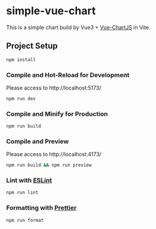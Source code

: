 # simple-vue-chart

This is a simple chart build by Vue3 + [Vue-ChartJS](https://vue-chartjs.org/) in Vite.

## Project Setup

```sh
npm install
```

### Compile and Hot-Reload for Development

Please access to http://localhost:5173/

```sh
npm run dev
```

### Compile and Minify for Production

```sh
npm run build
```

### Compile and Preview

Please access to http://localhost:4173/

```sh
npm run build && npm run preview
```

### Lint with [ESLint](https://eslint.org/)

```sh
npm run lint
```

### Formatting with [Prettier](https://prettier.io/)

```sh
npm run format
```
